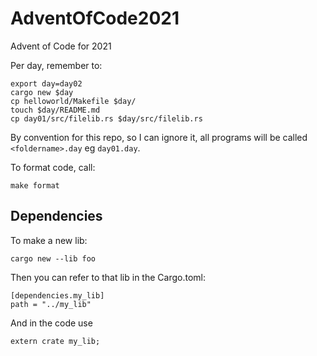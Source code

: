 # AdventOfCode2021
Advent of Code for 2021

Per day, remember to:
```
export day=day02
cargo new $day
cp helloworld/Makefile $day/
touch $day/README.md
cp day01/src/filelib.rs $day/src/filelib.rs
```

By convention for this repo, so I can ignore it, all programs will be called `<foldername>.day` eg `day01.day`.

To format code, call:

```
make format
```

## Dependencies

To make a new lib:

```
cargo new --lib foo
```

Then you can refer to that lib in the Cargo.toml:

```
[dependencies.my_lib]
path = "../my_lib"
```

And in the code use
```
extern crate my_lib;
```